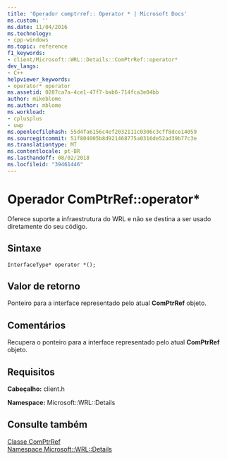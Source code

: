 ```yaml
---
title: 'Operador comptrref:: Operator * | Microsoft Docs'
ms.custom: ''
ms.date: 11/04/2016
ms.technology:
- cpp-windows
ms.topic: reference
f1_keywords:
- client/Microsoft::WRL::Details::ComPtrRef::operator*
dev_langs:
- C++
helpviewer_keywords:
- operator* operator
ms.assetid: 0287ca7a-4ce1-47f7-bab6-714fca3e04bb
author: mikeblome
ms.author: mblome
ms.workload:
- cplusplus
- uwp
ms.openlocfilehash: 55d4fa6156c4ef2032111c0306c3cff8dce14059
ms.sourcegitcommit: 51f804005b8d921468775a0316de52ad39b77c3e
ms.translationtype: MT
ms.contentlocale: pt-BR
ms.lasthandoff: 08/02/2018
ms.locfileid: "39461446"
---
```

# <a name="comptrrefoperator-operator"></a>Operador ComPtrRef::operator*
Oferece suporte a infraestrutura do WRL e não se destina a ser usado diretamente do seu código.  
  
## <a name="syntax"></a>Sintaxe  
  
```  
InterfaceType* operator *();  
```  
  
## <a name="return-value"></a>Valor de retorno  
 Ponteiro para a interface representado pelo atual **ComPtrRef** objeto.  
  
## <a name="remarks"></a>Comentários  
 Recupera o ponteiro para a interface representado pelo atual **ComPtrRef** objeto.  
  
## <a name="requirements"></a>Requisitos  
 **Cabeçalho:** client.h  
  
 **Namespace:** Microsoft::WRL::Details  
  
## <a name="see-also"></a>Consulte também  
 [Classe ComPtrRef](../windows/comptrref-class.md)   
 [Namespace Microsoft::WRL::Details](../windows/microsoft-wrl-details-namespace.md)